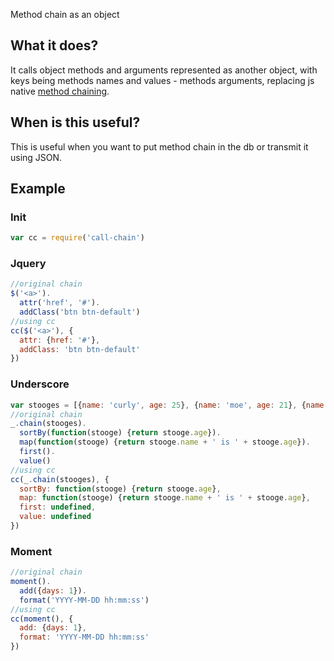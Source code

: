 Method chain as an object

## What it does?
It calls object methods and arguments represented as another object, with keys being methods names and values - methods arguments, replacing js native [method chaining](https://en.wikipedia.org/wiki/Method_chaining).

## When is this useful?
This is useful when you want to put method chain in the db or transmit it using JSON.

## Example
### Init
```js
var cc = require('call-chain')
```
### Jquery
```js
//original chain
$('<a>').
  attr('href', '#').
  addClass('btn btn-default')
//using cc
cc($('<a>'), {
  attr: {href: '#'},
  addClass: 'btn btn-default'
})
```
### Underscore
```js
var stooges = [{name: 'curly', age: 25}, {name: 'moe', age: 21}, {name: 'larry', age: 23}]
//original chain
_.chain(stooges).
  sortBy(function(stooge) {return stooge.age}).
  map(function(stooge) {return stooge.name + ' is ' + stooge.age}).
  first().
  value()
//using cc
cc(_.chain(stooges), {
  sortBy: function(stooge) {return stooge.age},
  map: function(stooge) {return stooge.name + ' is ' + stooge.age},
  first: undefined,
  value: undefined
})
```
### Moment
```js
//original chain
moment().
  add({days: 1}).
  format('YYYY-MM-DD hh:mm:ss')
//using cc
cc(moment(), {
  add: {days: 1},
  format: 'YYYY-MM-DD hh:mm:ss'
})
```
